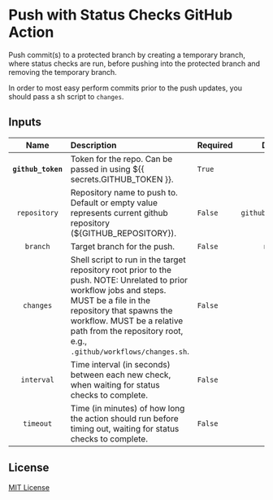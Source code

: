 # Push with Status Checks GitHub Action

Push commit(s) to a protected branch by creating a temporary branch, where status checks are run, before pushing into the protected branch and removing the temporary branch.

In order to most easy perform commits prior to the push updates, you should pass a sh script to `changes`.

## Inputs

| Name | Description | Required | Default |
|:---:|:---|:---|:---:|
| **`github_token`** | Token for the repo. Can be passed in using ${{ secrets.GITHUB_TOKEN }}. | `True` | |
| `repository` | Repository name to push to. Default or empty value represents current github repository (${GITHUB_REPOSITORY}). | `False` | `${{ github.repository }}` |
| `branch` | Target branch for the push. | `False` | `master` |
| `changes` | Shell script to run in the target repository root prior to the push. NOTE: Unrelated to prior workflow jobs and steps. MUST be a file in the repository that spawns the workflow. MUST be a relative path from the repository root, e.g., `.github/workflows/changes.sh`. | `False` | `` |
| `interval` | Time interval (in seconds) between each new check, when waiting for status checks to complete. | `False` | `30` |
| `timeout` | Time (in minutes) of how long the action should run before timing out, waiting for status checks to complete. | `False` | `15` |

## License

[MIT License](LICENSE)

